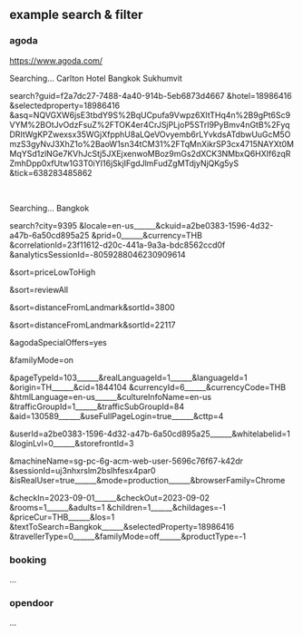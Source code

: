 ## example search & filter

### agoda

https://www.agoda.com/

Searching... Carlton Hotel Bangkok Sukhumvit

<!-- Main Search -->
search?guid=f2a7dc27-7488-4a40-914b-5eb6873d4667
&hotel=18986416
&selectedproperty=18986416
&asq=NQVGXW6jsE3tbdY9S%2BqUCpufa9Vwpz6XltTHq4n%2B9gPt6Sc9VYM%2BOtJvOdzFsuZ%2FTOK4er4CrJSjPLjoP5STrl9PyBmv4nGtB%2FyqDRItWgKPZwexsx35WGjXfpphU8aLQeVOvyemb6rLYvkdsATdbwUuGcM5OmzS3gyNvJ3XhZ1o%2BaoW1sn34tCM31%2FTqMnXikrSP3cx4715NAYXt0MMqYSd1zlNGe7KVhJcStj5JXEjxenwoMBoz9mGs2dXCK3NMbxQ6HXIf6zqRZmhDpp0xfUtw1G3T0iYI16jSkjIFgdJlmFudZgMTdjyNjQKg5yS
&tick=638283485862

</br>

Searching... Bangkok

<!-- Main Search -->
search?city=9395
&locale=en-us______&ckuid=a2be0383-1596-4d32-a47b-6a50cd895a25
&prid=0______&currency=THB
&correlationId=23f11612-d20c-441a-9a3a-bdc8562ccd0f
&analyticsSessionId=-8059288046230909614

<!-- 
    __________________________________________________ Sorting & Tag
 -->

<!-- Sort by: Lowest price first -->
&sort=priceLowToHigh

<!-- Sort by: Top reviewed -->
&sort=reviewAll

<!-- Donmuang International Airport -->
&sort=distanceFromLandmark&sortId=3800

<!-- Suvarnabhumi Airport -->
&sort=distanceFromLandmark&sortId=22117

<!-- Special Offers -->
&agodaSpecialOffers=yes

<!-- Family friendly -->
&familyMode=on

<!-- 
    __________________________________________________ The same thing
 -->

<!-- Search Details -->
&pageTypeId=103______&realLanguageId=1______&languageId=1
&origin=TH______&cid=1844104
&currencyId=6______&currencyCode=THB
&htmlLanguage=en-us______&cultureInfoName=en-us
&trafficGroupId=1______&trafficSubGroupId=84
&aid=130589______&useFullPageLogin=true______&cttp=4

<!-- User Datails -->
&userId=a2be0383-1596-4d32-a47b-6a50cd895a25______&whitelabelid=1
&loginLvl=0______&storefrontId=3

<!-- Protech Bot -->
&machineName=sg-pc-6g-acm-web-user-5696c76f67-k42dr
&sessionId=uj3nhxrslm2bslhfesx4par0
&isRealUser=true______&mode=production______&browserFamily=Chrome

<!-- Date & Room -->
&checkIn=2023-09-01______&checkOut=2023-09-02
&rooms=1______&adults=1
&children=1______&childages=-1
&priceCur=THB______&los=1
&textToSearch=Bangkok______&selectedProperty=18986416
&travellerType=0______&familyMode=off______&productType=-1

### booking
...

### opendoor
...



